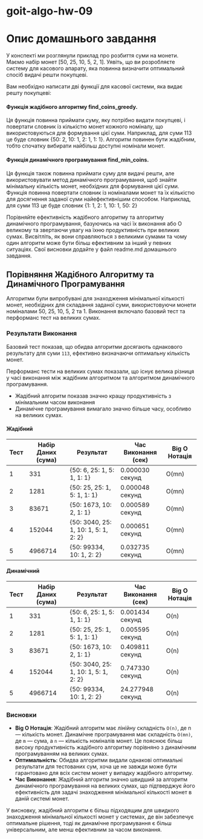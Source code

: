 # goit-algo-hw-09

# Опис домашнього завдання
У конспекті ми розглянули приклад про розбиття суми на монети. Маємо набір монет [50, 25, 10, 5, 2, 1]. Уявіть, що ви розробляєте систему для касового апарату, яка повинна визначити оптимальний спосіб видачі решти покупцеві.

Вам необхідно написати дві функції для касової системи, яка видає решту покупцеві:

#### Функція жадібного алгоритму find_coins_greedy.
Ця функція повинна приймати суму, яку потрібно видати покупцеві, і повертати словник із кількістю монет кожного номіналу, що використовуються для формування цієї суми. Наприклад, для суми 113 це буде словник {50: 2, 10: 1, 2: 1, 1: 1}. Алгоритм повинен бути жадібним, тобто спочатку вибирати найбільш доступні номінали монет.

#### Функція динамічного програмування find_min_coins. 
Ця функція також повинна приймати суму для видачі решти, але використовувати метод динамічного програмування, щоб знайти мінімальну кількість монет, необхідних для формування цієї суми. Функція повинна повертати словник із номіналами монет та їх кількістю для досягнення заданої суми найефективнішим способом. Наприклад, для суми 113 це буде словник {1: 1, 2: 1, 10: 1, 50: 2}

Порівняйте ефективність жадібного алгоритму та алгоритму динамічного програмування, базуючись на часі їх виконання або О великому та звертаючи увагу на їхню продуктивність при великих сумах. Висвітліть, як вони справляються з великими сумами та чому один алгоритм може бути більш ефективним за інший у певних ситуаціях. Свої висновки додайте у файл readme.md домашнього завдання.

## Порівняння Жадібного Алгоритму та Динамічного Програмування

Алгоритми були випробувані для знаходження мінімальної кількості монет, необхідних для складання заданої суми, використовуючи монети номіналами 50, 25, 10, 5, 2 та 1.
Виконання включало базовий тест та перформанс тест на великих сумах.

### Результати Виконання

Базовий тест показав, що обидва алгоритми досягають однакового результату для суми `113`, ефективно визначаючи оптимальну кількість монет.

Перформанс тести на великих сумах показали, що існує велика різниця у часі виконання між жадібним алгоритмом та алгоритмом динамічного програмування.
- Жадібний алгоритм показав значно кращу продуктивність з мінімальним часом виконання
- Динамічне програмування вимагало значно більше часу, особливо на великих сумах.

#### Жадібний

| Тест | Набір Даних (сума) | Результат | Час Виконання (сек) | Big O Нотація |
|----------|---------------------|-----------|---------------------|---------------|
| 1 | 331            | {50: 6, 25: 1, 5: 1, 1: 1} | 0.000030 секунд | O(mn) |
| 2 | 1281         | {50: 25, 25: 1, 5: 1, 1: 1} | 0.000048 секунд | O(mn) |
| 3 | 83671        | {50: 1673, 10: 2, 1: 1} | 0.000589 секунд | O(mn) |
| 4 | 152044        | {50: 3040, 25: 1, 10: 1, 5: 1, 2: 2} | 0.000651 секунд | O(mn) |
| 5 | 4966714        | {50: 99334, 10: 1, 2: 2} | 0.032735 секунд | O(mn) |

#### Динамічний

| Тест | Набір Даних (сума) | Результат | Час Виконання (сек) | Big O Нотація |
|----------|---------------------|-----------|---------------------|---------------|
| 1 | 331              | {50: 6, 25: 1, 5: 1, 1: 1} | 0.001434 секунд | O(n) |
| 2 | 1281          | {50: 25, 25: 1, 5: 1, 1: 1} | 0.005595 секунд | O(n) |
| 3 | 83671         | {50: 1673, 10: 2, 1: 1} | 0.409811 секунд | O(n) |
| 4 | 152044       | {50: 3040, 25: 1, 10: 1, 5: 1, 2: 2} | 0.747330 секунд | O(n) |
| 5 | 4966714       | {50: 99334, 10: 1, 2: 2} | 24.277948 секунд | O(n) |

### Висновки

- **Big O Нотація**: Жадібний алгоритм має лінійну складність `O(n)`, де n — кількість монет. Динамічне програмування має складність `O(mn)`, де `m` — сума, а `n` — кількість номіналів монет. Це пояснює більш високу продуктивність жадібного алгоритму порівняно з динамічним програмуванням на великих сумах.
- **Оптимальність**: Обидва алгоритми видали однакові оптимальні результати для тестованих сум, хоча це не завжди може бути гарантовано для всіх систем монет у випадку жадібного алгоритму.
- **Час Виконання**: Жадібний алгоритм значно швидший за алгоритм динамічного програмування на великих сумах, що підтверджує його ефективність для задачі знаходження мінімальної кількості монет в даній системі монет.

У висновку, жадібний алгоритм є більш підходящим для швидкого знаходження мінімальної кількості монет у системах, де він забезпечує оптимальне рішення, тоді як динамічне програмування є більш універсальним, але менш ефективним за часом виконання.